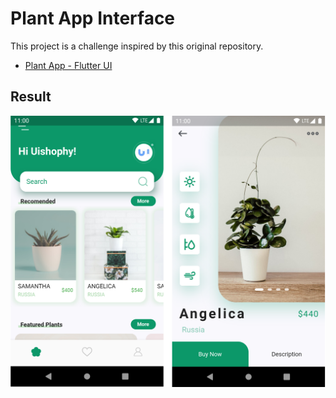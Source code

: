 # Plant App Interface

This project is a challenge inspired by this original repository.

- [Plant App - Flutter UI](https://https://github.com/abuanwar072/Plant-App-Flutter-UI)

## Result
![App UI](/plant.png)

